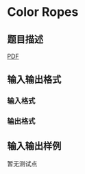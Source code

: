 # Color Ropes

## 题目描述

[problemUrl]: https://uva.onlinejudge.org/index.php?option=com_onlinejudge&Itemid=8&category=247&page=show_problem&problem=3823

[PDF](https://uva.onlinejudge.org/external/12/p1274.pdf)

## 输入输出格式

### 输入格式

### 输出格式

## 输入输出样例

暂无测试点

